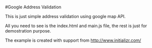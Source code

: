 #Google Address Validation 

This is just simple address validation using google map API.

All you need to see is the index.html and main.js file, the rest is just for demostration purpose.

The example is created with support from http://www.initializr.com/


